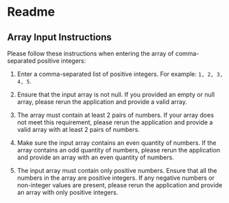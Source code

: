 # Readme

## Array Input Instructions

Please follow these instructions when entering the array of comma-separated positive integers:

1. Enter a comma-separated list of positive integers. For example: `1, 2, 3, 4, 5`.

2. Ensure that the input array is not null. If you provided an empty or null array, please rerun the application and provide a valid array.

3. The array must contain at least 2 pairs of numbers. If your array does not meet this requirement, please rerun the application and provide a valid array with at least 2 pairs of numbers.

4. Make sure the input array contains an even quantity of numbers. If the array contains an odd quantity of numbers, please rerun the application and provide an array with an even quantity of numbers.

5. The input array must contain only positive numbers. Ensure that all the numbers in the array are positive integers. If any negative numbers or non-integer values are present, please rerun the application and provide an array with only positive integers.